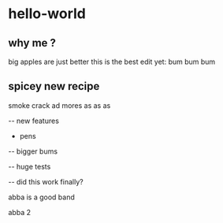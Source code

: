 # hello-world

## why me ? 

big apples are just better
this is the best edit yet:
bum bum bum


## spicey new recipe

smoke crack
ad mores
as as as

-- new features
- pens


-- bigger bums


-- huge tests


-- did this work finally?


abba is a good band


abba 2
